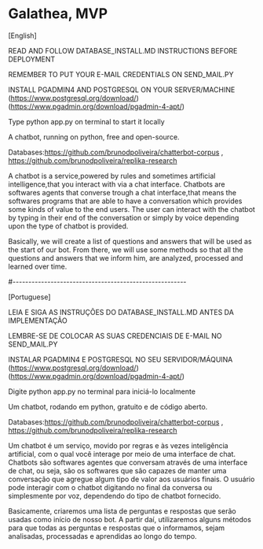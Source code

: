 # Galathea, MVP                                    

[English]

READ AND FOLLOW DATABASE_INSTALL.MD INSTRUCTIONS BEFORE DEPLOYMENT

REMEMBER TO PUT YOUR E-MAIL CREDENTIALS ON SEND_MAIL.PY

INSTALL PGADMIN4 AND POSTGRESQL ON YOUR SERVER/MACHINE (https://www.postgresql.org/download/) (https://www.pgadmin.org/download/pgadmin-4-apt/)

Type python app.py on terminal to start it locally

A chatbot, running on python, free and open-source.

Databases:https://github.com/brunodpoliveira/chatterbot-corpus , https://github.com/brunodpoliveira/replika-research

A chatbot is a service,powered by rules and sometimes artificial intelligence,that you interact with via a chat interface.
Chatbots are softwares agents that converse trough a chat interface,that means the softwares programs that are able to have a conversation which provides some kinds of value to the end users.
The user can interact with the chatbot by typing in their end of the conversation or simply by voice depending upon the type of chatbot is provided.

Basically, we will create a list of questions and answers that will be used as the start of our bot. From there, we will use some methods so that all the questions and answers that we inform him, are analyzed, processed and learned over time.


#-------------------------------------------------------

[Portuguese]

LEIA E SIGA AS INSTRUÇÕES DO DATABASE_INSTALL.MD ANTES DA IMPLEMENTAÇÃO

LEMBRE-SE DE COLOCAR AS SUAS CREDENCIAIS DE E-MAIL NO SEND_MAIL.PY

INSTALAR PGADMIN4 E POSTGRESQL NO SEU SERVIDOR/MÁQUINA (https://www.postgresql.org/download/) (https://www.pgadmin.org/download/pgadmin-4-apt/)

Digite python app.py no terminal para iniciá-lo localmente

Um chatbot, rodando em python, gratuito e de código aberto.

Databases:https://github.com/brunodpoliveira/chatterbot-corpus , https://github.com/brunodpoliveira/replika-research

Um chatbot é um serviço, movido por regras e às vezes inteligência artificial, com o qual você interage por meio de uma interface de chat.
Chatbots são softwares agentes que conversam através de uma interface de chat, ou seja, são os softwares que são capazes de manter uma conversação que agregue algum tipo de valor aos usuários finais.
O usuário pode interagir com o chatbot digitando no final da conversa ou simplesmente por voz, dependendo do tipo de chatbot fornecido.

Basicamente, criaremos uma lista de perguntas e respostas que serão usadas como início de nosso bot. A partir daí, utilizaremos alguns métodos para que todas as perguntas e respostas que o informamos, sejam analisadas, processadas e aprendidas ao longo do tempo.

